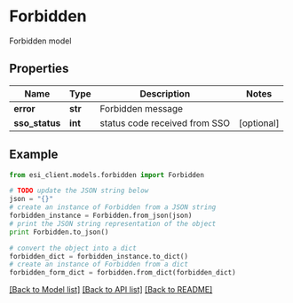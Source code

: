 # Forbidden

Forbidden model

## Properties

Name | Type | Description | Notes
------------ | ------------- | ------------- | -------------
**error** | **str** | Forbidden message | 
**sso_status** | **int** | status code received from SSO | [optional] 

## Example

```python
from esi_client.models.forbidden import Forbidden

# TODO update the JSON string below
json = "{}"
# create an instance of Forbidden from a JSON string
forbidden_instance = Forbidden.from_json(json)
# print the JSON string representation of the object
print Forbidden.to_json()

# convert the object into a dict
forbidden_dict = forbidden_instance.to_dict()
# create an instance of Forbidden from a dict
forbidden_form_dict = forbidden.from_dict(forbidden_dict)
```
[[Back to Model list]](../README.md#documentation-for-models) [[Back to API list]](../README.md#documentation-for-api-endpoints) [[Back to README]](../README.md)


